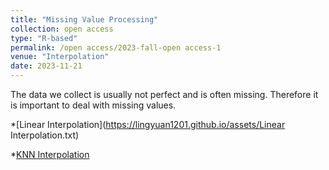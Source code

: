 ```yaml
---
title: "Missing Value Processing"
collection: open access
type: "R-based"
permalink: /open access/2023-fall-open access-1
venue: "Interpolation"
date: 2023-11-21
---
```


The data we collect is usually not perfect and is often missing. Therefore it is important to deal with missing values.

*[Linear Interpolation](https://lingyuan1201.github.io/assets/Linear Interpolation.txt)

*[KNN Interpolation](https://lingyuan1201.github.io/assets/KNN.txt)


